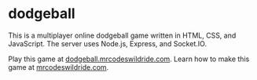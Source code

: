 # dodgeball

This is a multiplayer online dodgeball game written in HTML, CSS, and JavaScript. The server uses Node.js, Express, and Socket.IO.

Play this game at [dodgeball.mrcodeswildride.com](https://dodgeball.mrcodeswildride.com).
Learn how to make this game at [mrcodeswildride.com](https://www.mrcodeswildride.com).